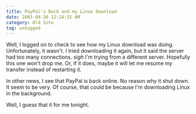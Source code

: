 ```yaml
---
title: PayPal's Back and my Linux Download
date: 2003-08-30 12:24:31 AM
category: Old Site
tag: untagged
---
```

Well, I logged on to check to see how my Linux download was doing. Unfortunately, it wasn't. I tried downloading it again, but it said the server had too many connections. *sigh* I'm trying from a different server. Hopefully this one won't drop me. Or, if it does, maybe it will let me resume my transfer instead of restarting it.

In other news, I see that PayPal is back online. No reason why it shut down. It seem to be very. Of course, that could be because I'm downloading Linux in the background.

Well, I guess that it for me tonight.